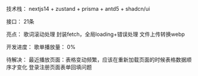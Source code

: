 技术栈：
    nextjs14 + zustand + prisma + antd5 + shadcn/ui

接口：
    21条
    
亮点：
    歌词滚动处理
    封装fetch，全局loading+错误处理
    文件上传转换webp

开发进度：
    歌单播放量： 0%

待解决：
    最近播放页面：表格变动频繁，应该在重新加载页面的时候表格数据顺序才变化
    登录注册页面表单回填问题


